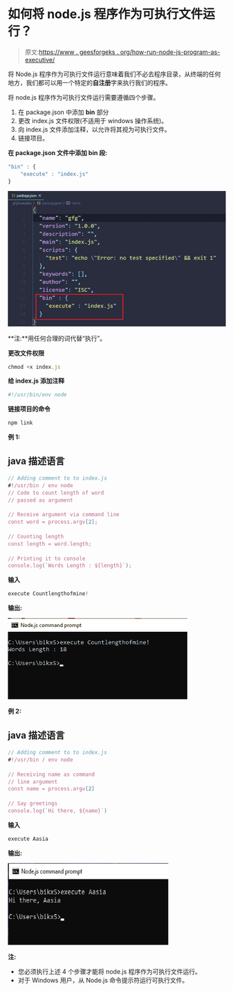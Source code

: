 # 如何将 node.js 程序作为可执行文件运行？

> 原文:[https://www . geesforgeks . org/how-run-node-js-program-as-executive/](https://www.geeksforgeeks.org/how-to-run-node-js-program-as-an-executable/)

将 Node.js 程序作为可执行文件运行意味着我们不必去程序目录，从终端的任何地方，我们都可以用一个特定的**自注册**字来执行我们的程序。

将 node.js 程序作为可执行文件运行需要遵循四个步骤。

1.  在 package.json 中添加 **bin** 部分
2.  更改 index.js 文件权限(不适用于 windows 操作系统)。
3.  向 index.js 文件添加注释，以允许将其视为可执行文件。
4.  链接项目。

**在 package.json 文件中添加 bin 段:**

```js
"bin" : {
    "execute" : "index.js"
} 
```

![](img/dbc3d010247f614c12f3c7f15b4d2297.png)

**注:**用任何合理的词代替“执行”。

**更改文件权限**

```js
chmod +x index.js
```

**给 index.js 添加注释**

```js
#!/usr/bin/env node
```

**链接项目的命令**

```js
npm link
```

**例 1:**

## java 描述语言

```js
// Adding comment to to index.js
#!/usr/bin / env node
// Code to count length of word
// passed as argument

// Receive argument via command line
const word = process.argv[2];

// Counting length
const length = word.length;

// Printing it to console
console.log(`Words Length : ${length}`);
```

**输入**

```js
execute Countlengthofmine!
```

**输出:**

![](img/a2bf91116bd94d4a3aa3a09e5eeff7c7.png)

**例 2:**

## java 描述语言

```js
// Adding comment to to index.js
#!/usr/bin / env node

// Receiving name as command
// line argument
const name = process.argv[2]

// Say greetings
console.log(`Hi there, ${name}`)
```

**输入**

```js
execute Aasia
```

**输出:**

![](img/1c2998acdfd2afc9177a5e6c6a33d1d2.png)

**注:**

*   您必须执行上述 4 个步骤才能将 node.js 程序作为可执行文件运行。
*   对于 Windows 用户，从 Node.js 命令提示符运行可执行文件。